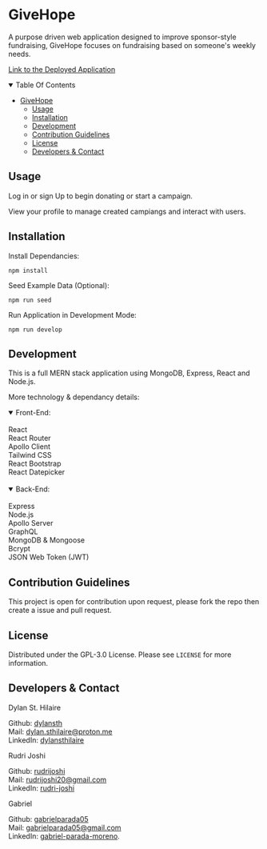 # GiveHope

A purpose driven web application designed to improve sponsor-style fundraising, GiveHope focuses on fundraising based on someone's weekly needs.

[Link to the Deployed Application](https://www.google.com)

<details open>
<summary>Table Of Contents</summary>

- [GiveHope](#givehope)
  - [Usage](#usage)
  - [Installation](#installation)
  - [Development](#development)
  - [Contribution Guidelines](#contribution-guidelines)
  - [License](#license)
  - [Developers \& Contact](#developers--contact)
</details>

## Usage

Log in or sign Up to begin donating or start a campaign.

View your profile to manage created campiangs and interact with users.

## Installation

Install Dependancies:

```
npm install
```

Seed Example Data (Optional):
```
npm run seed
```

Run Application in Development Mode:
```
npm run develop
```

## Development

This is a full MERN stack application using MongoDB, Express, React and Node.js.

More technology & dependancy details:

<details open>
<summary>Front-End:</summary>
<br>
React<br>
React Router<br>
Apollo Client<br>
Tailwind CSS<br>
React Bootstrap<br>
React Datepicker <br>
</details>
<br>
<details open>
<summary>Back-End:</summary>
<br>
Express<br>
Node.js<br>
Apollo Server<br>
GraphQL<br>
MongoDB & Mongoose<br>
Bcrypt<br>
JSON Web Token (JWT)<br>
</details>

## Contribution Guidelines

This project is open for contribution upon request, please fork the repo then create a issue and pull request.

## License

Distributed under the GPL-3.0 License. Please see `LICENSE` for more information.

## Developers & Contact

Dylan St. Hilaire<br>

Github: [dylansth](https://github.com/dylansth)<br>
Mail: dylan.sthilaire@proton.me<br>
LinkedIn: [dylansthilaire](https://www.linkedin.com/in/dylansthilaire/)<br>

Rudri Joshi<br>

Github: [rudrijoshi](https://github.com/rudrijoshi)<br>
Mail: rudrijoshi20@gmail.com<br>
LinkedIn: [rudri-joshi](https://www.linkedin.com/in/rudri-joshi-70158b13b/)<br>

Gabriel<br>

Github: [gabrielparada05](https://github.com/gabrielparada05)<br>
Mail: gabrielparada05@gmail.com<br>
LinkedIn:  [gabriel-parada-moreno](https://www.linkedin.com/in/gabriel-parada-moreno-78b8083b/).<br>

